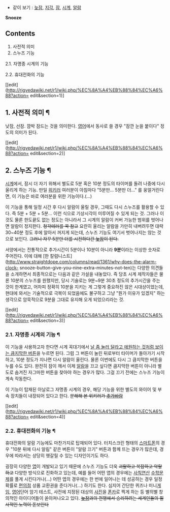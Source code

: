   * 같이 보기 : [늦잠](%EB%8A%A6%EC%9E%A0.md), [지각](%EC%A7%80%EA%B0%81.md), [잠](%EC%9E%A0.md), [시계](%EC%8B%9C%EA%B3%84.md), [알람](%EC%95%8C%EB%9E%8C.md)  

**Snooze**

## Contents

    

1. 사전적 의미 
2. 스누즈 기능 
    

2.1. 자명종 시계의 기능

2.2. 휴대전화의 기능

[[edit](http://rigvedawiki.net/r1/wiki.php/%EC%8A%A4%EB%88%84%EC%A6%88?action=
edit&section=1)]

## 1. 사전적 의미 ¶

낮잠, 선잠. 깜박 잠드는 것을 의미한다. [영어](%EC%98%81%EC%96%B4.md)에서 동사로 쓸 경우 "잠깐 눈을 붙이다"
정도의 의미가 된다.

  

[[edit](http://rigvedawiki.net/r1/wiki.php/%EC%8A%A4%EB%88%84%EC%A6%88?action=
edit&section=2)]

## 2. 스누즈 기능 ¶

[시계](%EC%8B%9C%EA%B3%84.md)에서, 잠시 더 자기 위해서 별도로 5분 혹은 10분 정도의 타이머를 돌려 나중에 다시
울리게 하는 기능. 만일 [위키러](%EC%9C%84%ED%82%A4%EB%9F%AC.md) 여러분이 아침마다 "5분만... 5분만
더..." 를 웅얼거린다면, 이 기능은 바로 여러분을 위한 기능이다.(…)

  

이 기능을 통해 일정 시간 후 다시 알람이 울릴 경우, 그때도 다시 스누즈를 활용할 수 있다. 즉 5분 + 5분 + 5분... 이런 식으로
기상시각이 미루어질 수 있게 되는 것. 그러나 이것도 물론 한도끝도 없는 정도는 아니라서 그 시계의 알람이 커버 가능한 범위를 벗어나면
알람이 정지한다. <del>청각테러를 꾹 참고</del> 요란히 울리는 알람을 가만히 내버려두면 대략 30~40분 정도 후에 알아서 꺼지게
되는데, 스누즈 기능도 여기서 벗어나지는 않는 것으로 보인다. <del>그러니 자꾸 5분만 더를 시전하다간
[늦잠](%EB%8A%A6%EC%9E%A0.md)이 된다.</del>

  

서양에서는 전통적으로 추가시간이 5분이나 10분이 아니라 **9분**이라는 이상한 숫자로 주어진다. 이에 대해 [한
칼럼니스트](http://www.straightdope.com/columns/read/1361/why-does-the-alarm-clock-
snooze-button-give-you-nine-extra-minutes-not-ten)는 다양한 의견들을 소개하면서 최종적으로는 다음과
같은 가설을 내놓았다. 즉 당초 시계 제작자들은 물론 10분의 스누즈를 원했지만, 당시 기술로는 9분~9분 30초 정도의 추가시간을 주는
것이 한계였고, 어차피 정확히 10분을 지키는 게 그렇게 중요하진 않은 시대상이었는데, 현대에 와서는 기술적으로 극복이 되었음에도 불구하고
그냥 "뭔가 이유가 있겠지" 하는 생각으로 암묵적으로 9분을 그대로 유지해 오게 되었으리라는 것.

  

[[edit](http://rigvedawiki.net/r1/wiki.php/%EC%8A%A4%EB%88%84%EC%A6%88?action=
edit&section=3)]

### 2.1. 자명종 시계의 기능 ¶

이 기능을 사용하고자 한다면 시계 꼭대기에서 [날 좀 눌러 달라고 애원하는 것처럼 보이는 큼지막한 버튼](SCP-001-J.md)을
누르면 된다. 그럼 그 버튼이 눌린 뒤로부터 타이머가 돌아가기 시작하고, 10분 정도가 지나면 다시 알람이 울린다. 물론 이번에도 다시 그
큼지막한 버튼을 누를 수도 있다. 완전히 잠이 깨서 이제 [알람](%EC%95%8C%EB%9E%8C.md)을 끄고 싶다면 큼지막한
버튼이 아니라 별도로 숨겨진 자그마한 버튼을 찾아야 하는 경우가 많다. 그걸 끄기 전에는 스누즈 기능이 계속 작동한다.

  

이 기능이 탑재된 아날로그 자명종 시계의 경우, 해당 기능을 위한 별도의 와이어 및 부속 장치들이 내장되어 있다고 한다. <del>분해해 본
위키러가 [추가바람](%EC%B6%94%EA%B0%80%EB%B0%94%EB%9E%8C.md)</del>

  

[[edit](http://rigvedawiki.net/r1/wiki.php/%EC%8A%A4%EB%88%84%EC%A6%88?action=
edit&section=4)]

### 2.2. 휴대전화의 기능 ¶

휴대전화의 알람 기능에도 마찬가지로 탑재되어 있다. 터치스크린 형태의
[스마트폰](%EC%8A%A4%EB%A7%88%ED%8A%B8%ED%8F%B0.md)의 경우 "10분 뒤에 다시 알림" 같은 버튼이
"알람 끄기" 버튼과 함께 뜨는 경우가 많은데, 경우에 따라서는 상당히 헷갈릴 수 있는 디자인이기도 하다.

  

굉장히 다양한 [앱](%EC%95%B1.md)이 개발되고 있기 때문에 스누즈 기능도 더욱 <del>괴랄하고 복잡하고 악랄하고</del>
다양한 방식으로 진화하고 있는데, 예를 들어 어떤 앱의 경우에는
[사칙연산](%EC%82%AC%EC%B9%99%EC%97%B0%EC%82%B0.md)
[수학](%EC%88%98%ED%95%99.md)[문제](%EB%AC%B8%EC%A0%9C.md)를 풀게 시킨다거나(…) 어떤
앱의 경우에는 한 번에 일어나는 데 성공하는 경우 일정 확률로 [편의점](%ED%8E%B8%EC%9D%98%EC%A0%90.md) 상품
교환권을 준다거나(…) 하기도 한다. 심지어 간단한 퀴즈나 미니[게임](%EA%B2%8C%EC%9E%84.md),
[영어](%EC%98%81%EC%96%B4.md)단어 암기 테스트, 사전에 지정된 대상의
[사진](%EC%82%AC%EC%A7%84.md)을 [폰카](%ED%8F%B0%EC%B9%B4.md)로 찍게 하는 등 별의별
창의적인 아이디어들이 쏟아져나오고 있다. <del>[늦잠](%EB%8A%A6%EC%9E%A0.md)과의 전쟁에서 승리하려는 세계인들의
필사적인 노력이 돋보인다</del>


